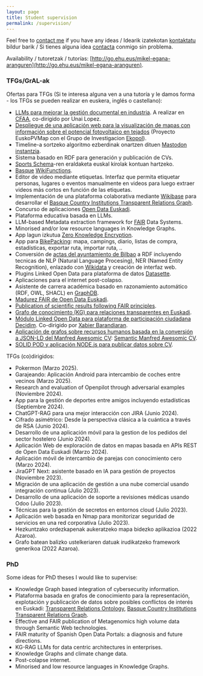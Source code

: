 ```yaml
---
layout: page
title: Student supervision
permalink: /supervision/
---
```


Feel free to [contact me](https://mikel-egana-aranguren.github.io/contact/) if you have any ideas / Idearik izatekotan [kontaktatu](https://mikel-egana-aranguren.github.io/contact/) bildur barik / Si tienes alguna idea [contacta](https://mikel-egana-aranguren.github.io/contact/) conmigo sin problema.

Availability / tutoretzak / tutorías: [http://go.ehu.eus/mikel-egana-aranguren](http://go.ehu.eus/mikel-egana-aranguren).

### TFGs/GrAL-ak

Ofertas para TFGs (Si te interesa alguna ven a una tutoría y le damos forma - los TFGs se pueden realizar en euskera, inglés o castellano):

* [LLMs para mejorar la gestión documental en industria](Propuesta-TFG-RAG-documentacion-CFAA-2025.pdf). A realizar en [CFAA](https://cfaa.eus/), co-dirigido por Unai Lopez. 
* [Despliegue de una aplicación web para la visualización de mapas con información sobre el potencial fotovoltaico en tejados](PropuestaTFG-Profesorado_Despliegue_web_mapas_en_servidor_LSI.pdf) (Proyecto EuskoPVMap con el Grupo de Investigacion [Ekopol](https://ekopol.eus/)).
* Timeline-a sortzeko algoritmo ezberdinak onartzen dituen [Mastodon instantzia](https://mastodon.eus/).
* Sistema basado en RDF para generación y publicación de CVs.
* [Sports Schema](https://sportschema.org/)-ren eraldaketa euskal kirolak kontuan hartzeko.
* [Basque](https://www.wikifunctions.org/wiki/Wikifunctions:Catalogue/Natural_language_operations/Basque) [WikiFunctions](https://meta.wikimedia.org/wiki/Abstract_Wikipedia).
* Editor de video mediante etiquetas. Interfaz que permita etiquetar personas, lugares o eventos manualmente en videos para luego extraer videos más cortos en función de las etiquetas.
* Implementación de una plataforma colaborativa mediante [Wikibase](https://www.mediawiki.org/wiki/Wikibase) para desarrollar el [Basque Country Institutions Transparent Relations Graph](https://github.com/mikel-egana-aranguren/BasqueCountryInstitutionsTransparentRelationsGraph).
* Concurso de aplicaciones [Open Data Euskadi](https://opendata.euskadi.eus/concursos-open-data/-/concurso-de-aplicaciones/).
* Plataforma educativa basada en LLMs.
* LLM-based Metadata extraction framework for [FAIR](https://www.go-fair.org/fair-principles/) Data Systems.
* Minorised and/or low resource languages in Knowledge Graphs.
* App lagun izkutua [Zero Knowledge Encryption](https://chain.link/education-hub/zero-knowledge-encryption).
* App para [BikePacking](https://conalforjas.com/bikepacking/): mapa, campings, diario, listas de compra, estadísticas, exportar ruta, importar ruta, ..
* Conversión de [actas del ayuntamiento de Bilbao](https://code.montera34.com/openopendata/plenosbilbao) a RDF incluyendo tecnicas de NLP (Natural Language Procesing), NER (Named Entity Recognition), enlazado con [Wikidata](https://www.wikidata.org/) y creación de interfaz web.
* Plugins Linked Open Data para plataforma de datos [Datasette](https://datasette.io/).
* Aplicaciones para el internet post-colapso.
* Asistente de carrera académica basado en razonamiento automático (RDF, OWL, SHACL) en [GraphDB](https://www.ontotext.com/products/graphdb/).
* [Madurez FAIR de Open Data Euskadi](MikelEgana-PropuestaTFG-22-23-madurez-FAIR-OpenData_euskadi.pdf).
* [Publication of scientific results following FAIR principles](MikelEgana-PropuestaTFG-22-23-publication-FAIR-principles.pdf).
* [Grafo de conocimiento (KG) para relaciones transparentes en Euskadi](MikelEgaña-TFG-22-23-GrafoConocimientoRelacionesTransparentesEuskadi.pdf).
* [Módulo Linked Open Data para plataforma de participación ciudadana Decidim](MikelEgaña-TFG-22-23-Decidim_LOD.pdf). Co-dirigido por [Xabier Barandiaran](https://xabier.barandiaran.net/).
* [Aplicación de  grafos sobre recursos humanos basada en la conversión a JSON-LD del Manfred Awesomic CV](MikelEgaña-TFG-22-23-Manfred-CV-JSON-LD-GraphDB.pdf): [Semantic Manfred Awesomic CV](https://github.com/mikel-egana-aranguren/mac/tree/semantic_mac). 
* [SOLID POD y aplicación NODE.js para publicar datos sobre CV](MikelEgaña-TFG-22-23-SOLID-POD-LinkedIn.pdf).

TFGs (co)dirigidos:

* Pokermon (Marzo 2025).
* Garajeando: Aplicación Android para intercambio de coches entre vecinos (Marzo 2025).
* Research and evaluation of Openpilot through adversarial examples (Noviembre 2024).
* App para la gestión de deportes entre amigos incluyendo estadísticas (Septiembre 2024).
* ChatGPT-RAG para una mejor interacción con JIRA (Junio 2024).
* Cifrado asimétrico: Desde la perspectiva clásica a la cuántica a través de RSA (Junio 2024).
* Desarrollo de una aplicación móvil para la gestion de los pedidos del sector hostelero (Junio 2024).
* Aplicación Web de exploración de datos en mapas basada en APIs REST de Open Data Euskadi (Marzo 2024).
* Aplicación móvil de intercambio de parejas con conocimiento cero (Marzo 2024).
* JiraGPT Next: asistente basado en IA para gestión de proyectos (Noviembre 2023).
* Migración de una aplicación de gestión a una nube comercial usando integración continua (Julio 2023).
* Desarrollo de una aplicación de soporte a revisiones médicas usando Odoo (Julio 2023).
* Técnicas para la gestión de secretos en entornos cloud (Julio 2023).
* Aplicación web basada en Nmap para monitorizar seguridad de servicios en una red corporativa (Julio 2023).
* Hezkuntzako ordezkapenak aukeratzeko mapa bidezko aplikazioa (2022 Azaroa).
* Grafo batean balizko ustelkeriaren datuak irudikatzeko framework generikoa (2022 Azaroa).

### PhD

Some ideas for PhD theses I would like to supervise:

* Knowledge Graph based integration of cybersecurity information.
* Plataforma basada en grafos de conocimiento para la representación, explotación y publicación de datos sobre posibles conflictos de interés en Euskadi: [Transparent Relations Ontology](https://github.com/mikel-egana-aranguren/Transparent-Relations-Ontology), [Basque Country Institutions Transparent Relations Graph](https://github.com/mikel-egana-aranguren/BasqueCountryInstitutionsTransparentRelationsGraph).
* Effective and FAIR publication of Metagenomics high volume data through Semantic Web technologies.
* FAIR maturity of Spanish Open Data Portals: a diagnosis and future directions.
* KG-RAG LLMs for data centric architectures in enterprises.
* Knowledge Graphs and climate change data.
* Post-colapse internet.
* Minorised and low resource languages in Knowledge Graphs.
